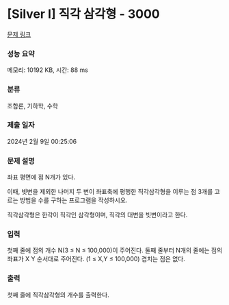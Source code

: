 # [Silver I] 직각 삼각형 - 3000 

[문제 링크](https://www.acmicpc.net/problem/3000) 

### 성능 요약

메모리: 10192 KB, 시간: 88 ms

### 분류

조합론, 기하학, 수학

### 제출 일자

2024년 2월 9일 00:25:06

### 문제 설명

<p>좌표 평면에 점 N개가 있다.</p>

<p>이때, 빗변을 제외한 나머지 두 변이 좌표축에 평행한 직각삼각형을 이루는 점 3개를 고르는 방법을 수를 구하는 프로그램을 작성하시오.</p>

<p>직각삼각형은 한각이 직각인 삼각형이며, 직각의 대변을 빗변이라고 한다.</p>

### 입력 

 <p>첫째 줄에 점의 개수 N(3 ≤ N ≤ 100,000)이 주어진다. 둘째 줄부터 N개의 줄에는 점의 좌표가 X Y 순서대로 주어진다. (1 ≤ X,Y ≤ 100,000) 겹치는 점은 없다.</p>

### 출력 

 <p>첫째 줄에 직각삼각형의 개수를 출력한다.</p>

